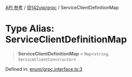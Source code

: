 [API 参考](../../../index.md) / [@142vip/grpc](../index.md) / ServiceClientDefinitionMap

# Type Alias: ServiceClientDefinitionMap

> **ServiceClientDefinitionMap** = `Map`\<`string`, `ServiceClientConstructor`\>

Defined in: [enum/grpc.interface.ts:3](https://github.com/142vip/core-x/blob/15d5bc9ef4bece78c0e60bdf074a2d245f625100/packages/grpc/src/enum/grpc.interface.ts#L3)
